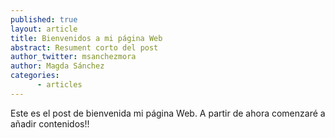 ```yaml
---
published: true
layout: article
title: Bienvenidos a mi página Web
abstract: Resument corto del post
author_twitter: msanchezmora
author: Magda Sánchez
categories:
      - articles
---
```


Este es el post de bienvenida mi página Web. A partir de ahora comenzaré a añadir contenidos!!